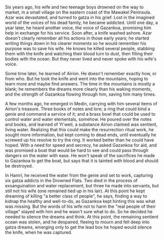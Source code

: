 Six years ago, his wife and two teenage boys drowned on the way to market, in a small village on the eastern coast of the Mawakel Peninsula. Azar was devastated, and turned to gatza in his grief. Lost in the imagined world of the voices of his dead family, he became addicted. Until one day, a year later, he heard another voice, the voice of Gazankoa, promising him help in exchange for his service. Soon after, a knife washed ashore. Azar doesn't clearly remember all his actions in those early years; he started writing things down in his clearer moments so he would remember his purpose was to save his wife. He knows he killed several people, stabbing them with the knife and watching their blood turn to dust, then filling their bodies with the ocean. But they never lived and never spoke with his wife's voice.

Some time later, he learned of Airion. He doesn't remember exactly how, or from who. But he took the knife and went into the mountains, hoping to learn more and maybe find answers. The time in the mountains is mostly a blank; he remembers the dreams more clearly than his waking moments, and the strength of Gazankoa flowing through him, saving him many times. 

A few months ago, he emerged in Medin, carrying with him several items of Airion's treasure. Three books of notes and lore; a ring that could bind a genie and command a service of it; and a brass bowl that could be used to control water and water elementals, somehow. He poured over the notes and books, and learned of Yi'weti, a substance Airion claimed was sentient, living water. Realizing that this could make the resurrection ritual work, he sought more information, but kept coming to dead ends, until eventually he screwed up his resolve to try the ring. It worked better than he could have hoped. With a need for speed and secrecy, he asked Gazankoa for aid, and was promised a boat that would be hard to see and could pass through dangers on the water with ease. He won't speak of the sacrifices he made to Gazankoa to get the boat, but says that it is tainted with blood and should be destroyed.

In Hamri, he received the water from the genie and set to work, capturing six gatza addicts in the Drowned Flats. Two died in the process of exsanguination and water replacement, but three he made into servants, but still not his wife (one remained tied up in his lair). At this point he kept dreaming of killing "a better class of people", he says, finding a way to kidnap the healthy and well-to-do, as Gazankoa kept hinting this was what was missing. But the words of his wife not to harm the "real people of their village" stayed with him and he wasn't sure what to do. So he decided he needed to silence the dreams and think. At this point, the remaining sentient ocean was stolen, and he despaired, fleeing to mourn and fell deep into gatza dreams, emerging only to get the lead box he hoped would silence the knife, when he was captured.
